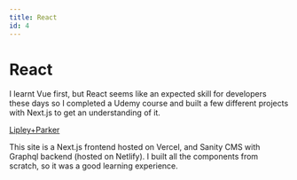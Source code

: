 ```yaml
---
title: React
id: 4
---
```


# **React**

I learnt Vue first, but React seems like an expected skill for developers these days so I completed a Udemy course and built a few different projects with Next.js to get an understanding of it.

[Lipley+Parker](https://lp-next-js-sanity.vercel.app/)

This site is a Next.js frontend hosted on Vercel, and Sanity CMS with Graphql backend (hosted on Netlify). I built all the components from scratch, so it was a good learning experience.  
